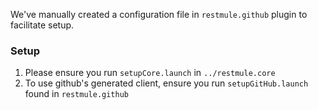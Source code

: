 We've manually created a configuration file in `restmule.github` plugin to facilitate setup.

### Setup ###
1. Please ensure you run `setupCore.launch` in `../restmule.core`
2. To use github's generated client, ensure you run `setupGitHub.launch` found in `restmule.github`